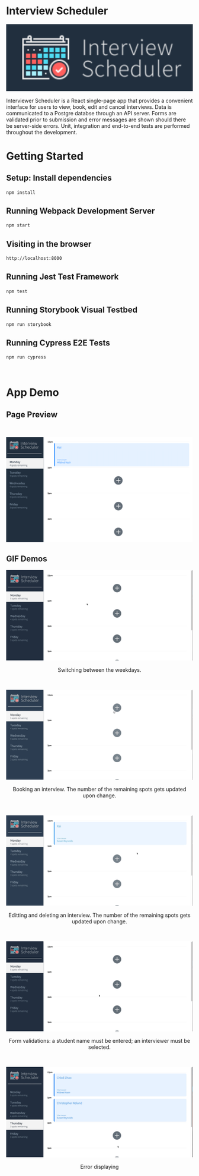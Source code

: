 # Interview Scheduler

!["logo"](https://github.com/Likai-L/scheduler/blob/master/docs/logo.png?raw=true)

Interviewer Scheduler is a React single-page app that provides a convenient interface for users to view, book, edit and cancel interviews. Data is communicated to a Postgre databse through an API server. Forms are validated prior to submission and error messages are shown should there be server-side errors. Unit, integration and end-to-end tests are performed throughout the development.

# Getting Started

## Setup: Install dependencies

```sh
npm install
```

## Running Webpack Development Server

```sh
npm start
```

## Visiting in the browser

```sh
http://localhost:8000
```

## Running Jest Test Framework

```sh
npm test
```

## Running Storybook Visual Testbed

```sh
npm run storybook
```

## Running Cypress E2E Tests

```sh
npm run cypress
```

<br/>

# App Demo

## Page Preview

<br/>

!["page-preview"](https://github.com/Likai-L/scheduler/blob/master/docs/screenshot.png?raw=true)

## GIF Demos

!["switch-days"](https://github.com/Likai-L/scheduler/blob/master/docs/switch-days.gif?raw=true)

<p align="center">Switching between the weekdays.</p>
<br>

!["book-interview"](https://github.com/Likai-L/scheduler/blob/master/docs/book.gif?raw=true)

<p align="center">Booking an interview. The number of the remaining spots gets updated upon change.</p>
<br>

!["edit-and-delete-interview"](https://github.com/Likai-L/scheduler/blob/master/docs/edit-and-delete.gif?raw=true)

<p align="center">Editting and deleting an interview. The number of the remaining spots gets updated upon change.</p>
<br>

!["form-validation"](https://github.com/Likai-L/scheduler/blob/master/docs/form-validation.gif?raw=true)

<p align="center">Form validations: a student name must be entered; an interviewer must be selected.</p>
<br>

!["error-display"](https://github.com/Likai-L/scheduler/blob/master/docs/errors.gif?raw=true)

<p align="center">Error displaying</p>
<br>
